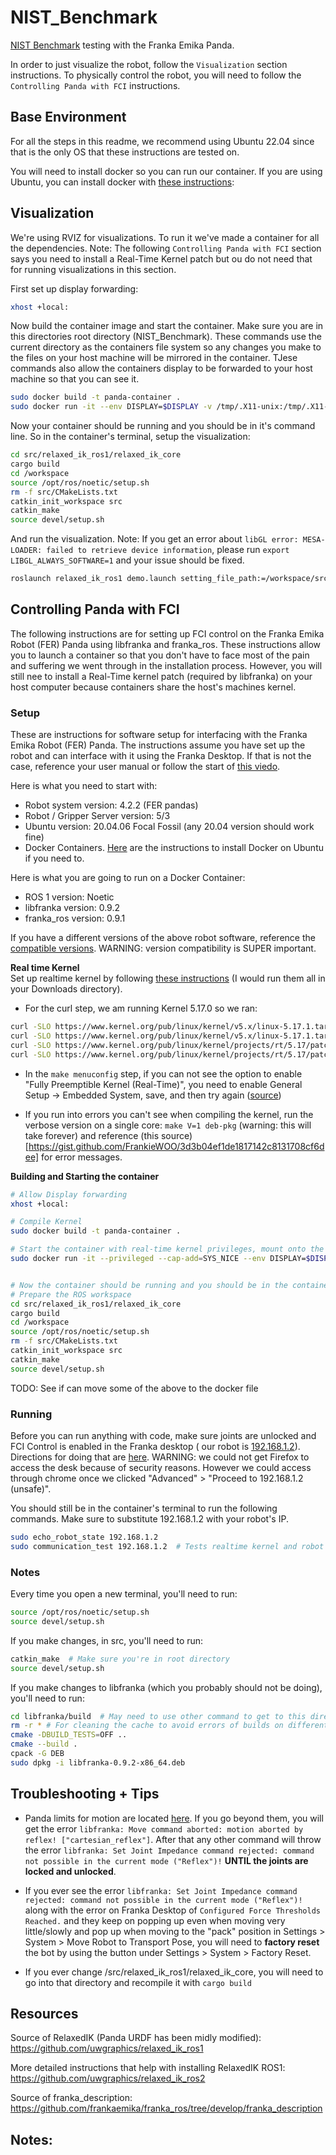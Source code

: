 # NIST_Benchmark
 [NIST Benchmark](https://www.nist.gov/el/intelligent-systems-division-73500/robotic-grasping-and-manipulation-assembly/assembly) testing with the Franka Emika Panda.

In order to just visualize the robot, follow the `Visualization` section instructions. To physically control the robot, you will need to follow the `Controlling Panda with FCI` instructions.

## Base Environment

For all the steps in this readme, we recommend using Ubuntu 22.04 since that is the only OS that these instructions are tested on.

You will need to install docker so you can run our container. If you are using Ubuntu, you can install docker with [these instructions](https://docs.docker.com/engine/install/ubuntu/#installation-methods): 


## Visualization

We're using RVIZ for visualizations. To run it we've made a container for all the dependencies. Note: The following `Controlling Panda with FCI` section says you need to install a Real-Time Kernel patch but ou do not need that for running visualizations in this section.


First set up display forwarding:
```bash
xhost +local:
```

Now  build the container image and start the container. Make sure you are in this directories root directory (NIST_Benchmark). These commands use the current directory as the containers file system so any changes you make to the files on your host machine will be mirrored in the container. TJese commands also allow the containers display to be forwarded to your host machine so that you can see it.
```bash
sudo docker build -t panda-container .
sudo docker run -it --env DISPLAY=$DISPLAY -v /tmp/.X11-unix:/tmp/.X11-unix -v $(pwd):/workspace --net=host panda-container
```

Now your container should be running and you should be in it's command line. So in the container's terminal, setup the visualization:
```bash
cd src/relaxed_ik_ros1/relaxed_ik_core
cargo build
cd /workspace
source /opt/ros/noetic/setup.sh
rm -f src/CMakeLists.txt 
catkin_init_workspace src
catkin_make
source devel/setup.sh
```

And run the visualization. Note: If you get an error about `libGL error: MESA-LOADER: failed to retrieve device information`, please run `export LIBGL_ALWAYS_SOFTWARE=1` and your issue should be fixed.
```bash
roslaunch relaxed_ik_ros1 demo.launch setting_file_path:=/workspace/src/panda.yaml
```

## Controlling Panda with FCI
The following instructions are for setting up FCI control on the Franka Emika Robot (FER) Panda using libfranka and franka_ros. These instructions allow you to launch a container so that you don't have to face most of the pain and suffering we went through in the installation process. However, you will still nee to install a Real-Time kernel patch (required by libfranka) on your host computer because containers share the host's machines kernel.

### Setup
These are instructions for software setup for interfacing with the Franka Emika Robot (FER) Panda. The instructions assume you have set up the robot and can interface with it using the Franka Desktop. If that is not the case, reference your user manual or follow the start of [this viedo](https://youtu.be/91wFDNHVXI4?si=_RWVrXJ0wC-qe6NI).

Here is what you need to start with:
* Robot system version: 4.2.2 (FER pandas)
* Robot / Gripper Server version: 5/3
* Ubuntu version: 20.04.06 Focal Fossil (any 20.04 version should work fine)
* Docker Containers. [Here](https://docs.docker.com/engine/install/ubuntu/) are the instructions to install Docker on Ubuntu if you need to.


Here is what you are going to run on a Docker Container:
* ROS 1 version: Noetic
* libfranka version: 0.9.2
* franka_ros version: 0.9.1

If you have a different versions of the above robot software, reference the [compatible versions](https://frankaemika.github.io/docs/compatibility.html). WARNING: version compatibility is SUPER important.


**Real time Kernel** <br>
Set up realtime kernel by following [these instructions](https://frankaemika.github.io/docs/installation_linux.html#setting-up-the-real-time-kernel) (I would run them all in your Downloads directory).
* For the curl step, we am running Kernel 5.17.0 so we ran:
```bash
curl -SLO https://www.kernel.org/pub/linux/kernel/v5.x/linux-5.17.1.tar.xz
curl -SLO https://www.kernel.org/pub/linux/kernel/v5.x/linux-5.17.1.tar.sign
curl -SLO https://www.kernel.org/pub/linux/kernel/projects/rt/5.17/patch-5.17.1-rt17.patch.xz
curl -SLO https://www.kernel.org/pub/linux/kernel/projects/rt/5.17/patch-5.17.1-rt17.patch.sign
```

* In the `make menuconfig` step, if you can not see the option to enable  "Fully Preemptible Kernel (Real-Time)", you need to enable General Setup -> Embedded System, save, and then try again ([source](https://unix.stackexchange.com/questions/582075/trouble-selecting-fully-preemptible-kernel-real-time-when-configuring-compil))

* If you run into errors you can't see when compiling the kernel, run the verbose version on a single core: `make V=1 deb-pkg` (warning: this will take forever) and reference (this source)[https://gist.github.com/FrankieWOO/3d3b04ef1de1817142c8131708cf6dee] for error messages.


**Building and Starting the container** <br>
``` bash
# Allow Display forwarding
xhost +local:

# Compile Kernel
sudo docker build -t panda-container .

# Start the container with real-time kernel privileges, mount onto the current directory, and allow display forwarding
sudo docker run -it --privileged --cap-add=SYS_NICE --env DISPLAY=$DISPLAY -v /tmp/.X11-unix:/tmp/.X11-unix -v $(pwd):/workspace --net=host panda-container


# Now the container should be running and you should be in the container's terminal
# Prepare the ROS workspace
cd src/relaxed_ik_ros1/relaxed_ik_core
cargo build
cd /workspace
source /opt/ros/noetic/setup.sh
rm -f src/CMakeLists.txt 
catkin_init_workspace src
catkin_make
source devel/setup.sh
```
TODO: See if can move some of the above to the  docker file

### Running
Before you can run anything with code, make sure joints are unlocked and FCI Control is enabled in the Franka desktop ( our robot is [192.168.1.2](https://192.168.1.2/desk/)). Directions for doing that are [here](https://youtu.be/91wFDNHVXI4?si=4-ZArdrxOMAiCc5H&t=484). WARNING: we could not get Firefox to access the desk because of security reasons. However we could access through chrome once we clicked "Advanced" > "Proceed to 192.168.1.2 (unsafe)".

You should still be in the container's terminal to run the following commands. Make sure to substitute 192.168.1.2 with your robot's IP.
```bash
sudo echo_robot_state 192.168.1.2  
sudo communication_test 192.168.1.2  # Tests realtime kernel and robot by moving bot  # TODO: REPLACE THIS
```

###  Notes

Every time you open a new terminal, you'll need to run:
```bash
source /opt/ros/noetic/setup.sh
source devel/setup.sh
```

If you make changes, in src, you'll need to run:

```bash
catkin_make  # Make sure you're in root directory
source devel/setup.sh
```

If you make changes to libfranka (which you probably should not be doing), you'll need to run:
``` bash
cd libfranka/build  # May need to use other command to get to this directory
rm -r * # For cleaning the cache to avoid errors of builds on different machines
cmake -DBUILD_TESTS=OFF .. 
cmake --build .
cpack -G DEB
sudo dpkg -i libfranka-0.9.2-x86_64.deb

```

## Troubleshooting + Tips
* Panda limits for motion are located [here](https://frankaemika.github.io/docs/control_parameters.html#limits-for-panda).
If you go beyond them, you will get the error `libfranka: Move command aborted: motion aborted by reflex! ["cartesian_reflex"]`.
After that any other command will throw the error `libfranka: Set Joint Impedance command rejected: command not possible in the current mode ("Reflex")!` **UNTIL  the joints are locked and unlocked**.

* If you ever see the error `libfranka: Set Joint Impedance command rejected: command not possible in the current mode ("Reflex")!` along with the error on Franka Desktop of `Configured Force Thresholds Reached.` and they keep on popping up even when moving very little/slowly and pop up when moving to the "pack" position in Settings > System > Move Robot to Transport Pose, you will need to **factory reset** the bot by using the button under Settings > System > Factory Reset.

* If you ever change  /src/relaxed_ik_ros1/relaxed_ik_core, you will need to go into that directory and recompile it with `cargo build`






## Resources
Source of RelaxedIK (Panda URDF has been midly modified):
https://github.com/uwgraphics/relaxed_ik_ros1

More detailed instructions that help with installing RelaxedIK ROS1:
https://github.com/uwgraphics/relaxed_ik_ros2 


Source of franka_description:
https://github.com/frankaemika/franka_ros/tree/develop/franka_description



## Notes:


